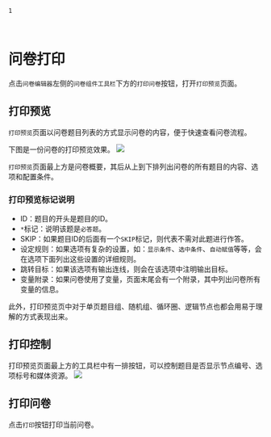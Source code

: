 ```index
1
```
```tag

```
```summary
```
# 问卷打印
点击`问卷编辑器`左侧的`问卷组件工具栏`下方的`打印问卷`按钮，打开`打印预览`页面。

## 打印预览
`打印预览`页面以问卷题目列表的方式显示问卷的内容，便于快速查看问卷流程。

下图是一份问卷的打印预览效果。
<img src='../../assets/snapshots/print-preview/preview.png'>

`打印预览`页面最上方是问卷概要，其后从上到下排列出问卷的所有题目的内容、选项和配置条件。

### 打印预览标记说明

+ ID：题目的开头是题目的ID。
+ `*`标记：说明该题是`必答题`。
+ SKIP：如果题目ID的后面有一个`SKIP`标记，则代表不需对此题进行作答。
+ 设定规则：如果选项有复杂的设置，如：`显示条件`、`选中条件`、`自动赋值`等等，会在选项下面列出这些设置的详细规则。
+ 跳转目标：如果该选项有输出连线，则会在该选项中注明输出目标。
+ 变量附录：如果问卷使用了变量，页面末尾会有一个附录，其中列出问卷所有变量的信息。

此外，打印预览页中对于单页题目组、随机组、循环圈、逻辑节点也都会用易于理解的方式表现出来。

## 打印控制

打印预览页面最上方的工具栏中有一排按钮，可以控制题目是否显示节点编号、选项标号和媒体资源。
<img src='../../assets/snapshots/print-preview/print.png'>

## 打印问卷
点击`打印`按钮打印当前问卷。
